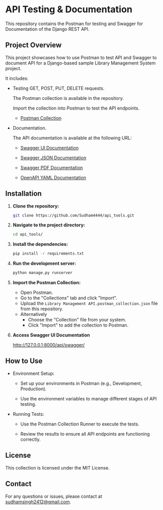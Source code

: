 # API Testing & Documentation

This repository contains the Postman for testing and Swagger for Documentation of the Django REST API.

## Project Overview

This project showcases how to use Postman to test API and Swagger to document API for a Django-based sample Library Management System project. 

It includes:

  - Testing GET, POST, PUT, DELETE requests.
    
    The Postman collection is available in the repository.
    
    Import the collection into Postman to test the API endpoints.
    
    - [Postman Collection](https://github.com/Sudham4444/api_tools/blob/main/Library%20Management%20API.postman_collection.json)
    
  - Documentation.
    
    The API documentation is available at the following URL:
    
    - [Swagger UI Documentation](http://127.0.0.1:8000/api/swagger/) 
    
    - [Swagger JSON Documentation](https://github.com/Sudham4444/api_tools/blob/main/swagger.json)

    - [Swagger PDF Documentation](https://github.com/Sudham4444/api_tools/blob/main/Documentation%20-%20Library%20Management%20API%20-Swagger.pdf)
   
    - [OpenAPI YAML Documentation](https://github.com/Sudham4444/api_tools/blob/main/openapi.yaml)

## Installation

1. **Clone the repository:**
   ```bash
   git clone https://github.com/Sudham4444/api_tools.git
   
2. **Navigate to the project directory:**
    ```bash
    cd api_tools/

3. **Install the dependencies:**
    ```bash
    pip install -r requirements.txt

4. **Run the development server:**
    ```bash
    python manage.py runserver

5. **Import the Postman Collection:**
    - Open Postman.
    - Go to the "Collections" tab and click "Import".
    - Upload the `Library Management API.postman_collection.json` file from this repository.
    - Alternatively
      - Choose the "Collection" file from your system.
      - Click "Import" to add the collection to Postman.

6. **Access Swagger UI Documentation**
   
   http://127.0.0.1:8000/api/swagger/

## How to Use
- Environment Setup:

  - Set up your environments in Postman (e.g., Development, Production).

  - Use the environment variables to manage different stages of API testing.

- Running Tests:

  - Use the Postman Collection Runner to execute the tests.
    
  - Review the results to ensure all API endpoints are functioning correctly.

## License

This collection is licensed under the MIT License.

## Contact
For any questions or issues, please contact at sudhamsingh2412@gmail.com.
